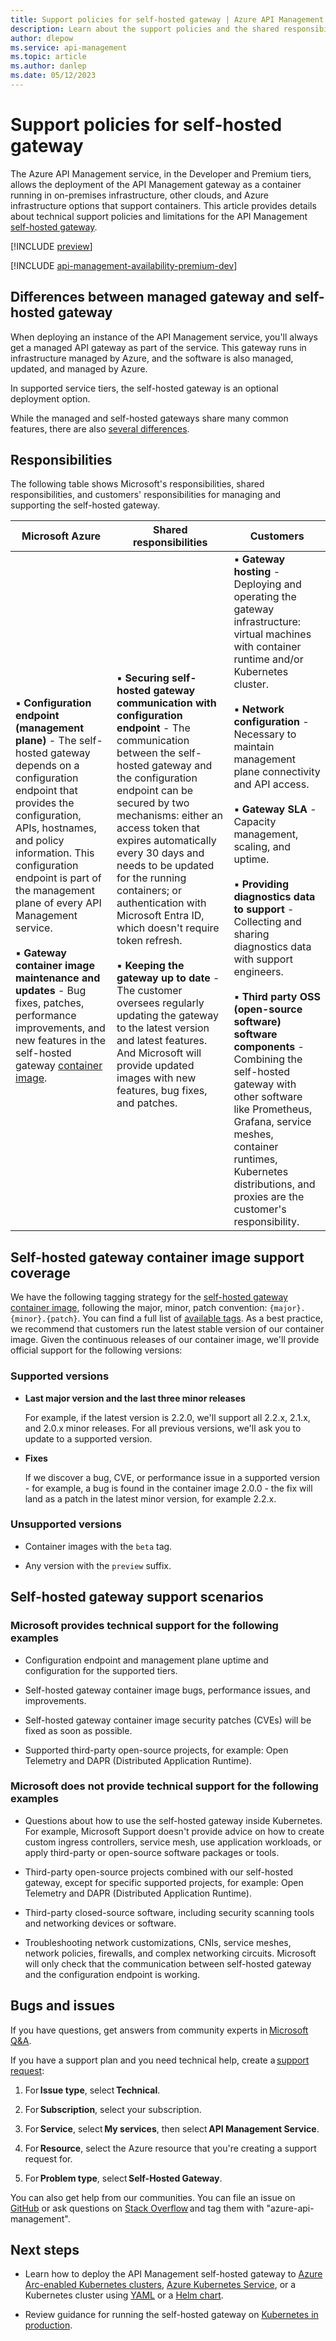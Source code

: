 ```yaml
---
title: Support policies for self-hosted gateway | Azure API Management
description: Learn about the support policies and the shared responsibilities for the API Management self-hosted gateway.
author: dlepow
ms.service: api-management
ms.topic: article
ms.author: danlep
ms.date: 05/12/2023
---
```


# Support policies for self-hosted gateway

The Azure API Management service, in the Developer and Premium tiers, allows the deployment of the API Management gateway as a container running in on-premises infrastructure, other clouds, and Azure infrastructure options that support containers. This article provides details about technical support policies and limitations for the API Management [self-hosted gateway](self-hosted-gateway-overview.md).  

[!INCLUDE [preview](./includes/preview/preview-callout-self-hosted-gateway-deprecation.md)]

[!INCLUDE [api-management-availability-premium-dev](../../includes/api-management-availability-premium-dev.md)]

## Differences between managed gateway and self-hosted gateway

When deploying an instance of the API Management service, you'll always get a managed API gateway as part of the service. This gateway runs in infrastructure managed by Azure, and the software is also managed, updated, and managed by Azure.

In supported service tiers, the self-hosted gateway is an optional deployment option.

While the managed and self-hosted gateways share many common features, there are also [several differences](api-management-gateways-overview.md#feature-comparison-managed-versus-self-hosted-gateways).

## Responsibilities

The following table shows Microsoft's responsibilities, shared responsibilities, and customers' responsibilities for managing and supporting the self-hosted gateway.


|Microsoft Azure  |Shared responsibilities  |Customers  |
|---------|---------|---------|
|▪️ **Configuration endpoint (management plane)** - The self-hosted gateway depends on a configuration endpoint that provides the configuration, APIs, hostnames, and policy information. This configuration endpoint is part of the management plane of every API Management service.<br/><br/>▪️ **Gateway container image maintenance and updates** - Bug fixes, patches, performance improvements, and new features in the self-hosted gateway [container image](self-hosted-gateway-overview.md#packaging).        |▪ **Securing self-hosted gateway communication with configuration endpoint** - The communication between the self-hosted gateway and the configuration endpoint can be secured by two mechanisms: either an access token that expires automatically every 30 days and needs to be updated for the running containers; or authentication with Microsoft Entra ID, which doesn't require token refresh.<br/><br/> ▪ **Keeping the gateway up to date** - The customer oversees regularly updating the gateway to the latest version and latest features. And Microsoft will provide updated images with new features, bug fixes, and patches.      | ▪  **Gateway hosting** - Deploying and operating the gateway infrastructure: virtual machines with container runtime and/or Kubernetes cluster.<br/><br/>▪ **Network configuration** - Necessary to maintain management plane connectivity and API access.<br/><br/>    ▪ **Gateway SLA** - Capacity management, scaling, and uptime.<br/><br/>  ▪ **Providing diagnostics data to support** - Collecting and sharing diagnostics data with support engineers.<br/><br/>▪ **Third party OSS (open-source software) software components** - Combining the self-hosted gateway with other software like Prometheus, Grafana, service meshes, container runtimes, Kubernetes distributions, and proxies are the customer's responsibility.  |

## Self-hosted gateway container image support coverage 

We have the following tagging strategy for the [self-hosted gateway container image](self-hosted-gateway-overview.md#packaging), following the major, minor, patch convention: `{major}.{minor}.{patch}`. You can find a full list of [available tags](https://mcr.microsoft.com/product/azure-api-management/gateway/tags). As a best practice, we recommend that customers run the latest stable version of our container image. Given the continuous releases of our container image, we'll provide official support for the following versions: 

### Supported versions 

* **Last major version and the last three minor releases**   

    For example, if the latest version is 2.2.0, we'll support all 2.2.x, 2.1.x, and 2.0.x minor releases. For all previous versions, we'll ask you to update to a supported version. 

* **Fixes** 

    If we discover a bug, CVE, or performance issue in a supported version - for example, a bug is found in the container image 2.0.0 - the fix will land as a patch in the latest minor version, for example 2.2.x. 

### Unsupported versions 

* Container images with the `beta` tag.

* Any version with the `preview` suffix. 

## Self-hosted gateway support scenarios

### Microsoft provides technical support for the following examples

* Configuration endpoint and management plane uptime and configuration for the supported tiers. 

* Self-hosted gateway container image bugs, performance issues, and improvements. 

* Self-hosted gateway container image security patches (CVEs) will be fixed as soon as possible. 

* Supported third-party open-source projects, for example: Open Telemetry and DAPR (Distributed Application Runtime). 

### Microsoft does not provide technical support for the following examples 

* Questions about how to use the self-hosted gateway inside Kubernetes. For example, Microsoft Support doesn't provide advice on how to create custom ingress controllers, service mesh, use application workloads, or apply third-party or open-source software packages or tools. 

* Third-party open-source projects combined with our self-hosted gateway, except for specific supported projects, for example: Open Telemetry and DAPR (Distributed Application Runtime). 

* Third-party closed-source software, including security scanning tools and networking devices or software. 

* Troubleshooting network customizations, CNIs, service meshes, network policies, firewalls, and complex networking circuits. Microsoft will only  check that the communication between self-hosted gateway and the configuration endpoint is working. 

## Bugs and issues

If you have questions, get answers from community experts in [Microsoft Q&A](/answers/tags/29/azure-api-management). 

If you have a support plan and you need technical help, create a [support request](https://portal.azure.com/#view/Microsoft_Azure_Support/HelpAndSupportBlade/~/overview): 

1. For **Issue type**, select **Technical**. 

1. For **Subscription**, select your subscription. 

1. For **Service**, select **My services**, then select **API Management Service**. 

1. For **Resource**, select the Azure resource that you're creating a support request for. 

1. For **Problem type**, select **Self-Hosted Gateway**. 

You can also get help from our communities. You can file an issue on [GitHub](https://aka.ms/apim/sputnik/repo) or ask questions on [Stack  Overflow](https://aka.ms/apimso) and tag them with "azure-api-management".

## Next steps

* Learn how to deploy the API Management self-hosted gateway to [Azure Arc-enabled Kubernetes clusters](how-to-deploy-self-hosted-gateway-azure-arc.md), [Azure Kubernetes Service](how-to-deploy-self-hosted-gateway-azure-kubernetes-service.md), or a Kubernetes cluster using [YAML](how-to-deploy-self-hosted-gateway-kubernetes.md) or a [Helm chart](how-to-deploy-self-hosted-gateway-kubernetes-helm.md).

* Review guidance for running the self-hosted gateway on [Kubernetes in production](how-to-self-hosted-gateway-on-kubernetes-in-production.md).
